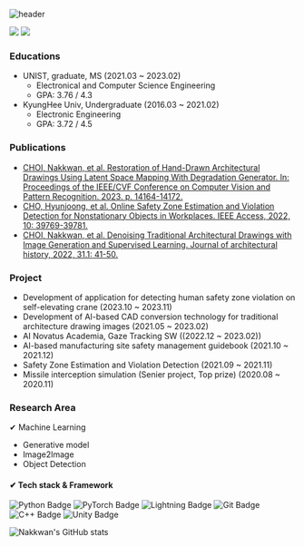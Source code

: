 ![header](https://capsule-render.vercel.app/api?type=Waving&color=0:DCE35B,100:45B649&height=250&section=header&text=Nakkwan%20Github&fontSize=50)

<p>
  <a href="https://nakkwan.github.io/" target="_blank"><img src="https://img.shields.io/badge/Nakkwan Blog-83B81A?style=flat&logo=Bloglovin&logoColor=FFFFFF"/></a>
  <a href="mailto:cvvc1997@gmail.com" target="_blank"><img src="https://img.shields.io/badge/nakkwan.choi@gmail.com-F24E1E?style=flat&logo=Gmail&logoColor=white"/></a>
</p>

### Educations
- UNIST, graduate, MS (2021.03 ~ 2023.02)
  - Electronical and Computer Science Engineering
  - GPA: 3.76 / 4.3
- KyungHee Univ, Undergraduate (2016.03 ~ 2021.02)
  - Electronic Engineering
  - GPA: 3.72 / 4.5

### Publications
- [CHOI, Nakkwan, et al. Restoration of Hand-Drawn Architectural Drawings Using Latent Space Mapping With Degradation Generator. In: Proceedings of the IEEE/CVF Conference on Computer Vision and Pattern Recognition. 2023. p. 14164-14172.](https://openaccess.thecvf.com/content/CVPR2023/html/Choi_Restoration_of_Hand-Drawn_Architectural_Drawings_Using_Latent_Space_Mapping_With_CVPR_2023_paper.html)
- [CHO, Hyunjoong, et al. Online Safety Zone Estimation and Violation Detection for Nonstationary Objects in Workplaces. IEEE Access, 2022, 10: 39769-39781.](https://ieeexplore.ieee.org/abstract/document/9751714)
- [CHOI, Nakkwan, et al. Denoising Traditional Architectural Drawings with Image Generation and Supervised Learning. Journal of architectural history, 2022, 31.1: 41-50.](https://koreascience.kr/article/JAKO202210242830029.page)

### Project
- Development of application for detecting human safety zone violation on self-elevating crane (2023.10 ~ 2023.11)
- Development of AI-based CAD conversion technology for traditional architecture drawing images (2021.05 ~ 2023.02)
- AI Novatus Academia, Gaze Tracking SW ((2022.12 ~ 2023.02))
- AI-based manufacturing site safety management guidebook (2021.10 ~ 2021.12)
- Safety Zone Estimation and Violation Detection (2021.09 ~ 2021.11)
- Missile interception simulation (Senier project, Top prize) (2020.08 ~ 2020.11)

### Research Area
✔ Machine Learning
  - Generative model
  - Image2Image
  - Object Detection

#### ✔ Tech stack & Framework
![Python Badge](http://img.shields.io/badge/Python-3776AB?style=flat&logo=Python&logoColor=white)
![PyTorch Badge](http://img.shields.io/badge/PyTorch-EE4C2C?style=flat&logo=PyTorch&logoColor=white)
![Lightning Badge](http://img.shields.io/badge/Lightning-792EE5?style=flat&logo=Lightning&logoColor=white)
![Git Badge](http://img.shields.io/badge/Git-F05032?style=flat&logo=Git&logoColor=white)
![C++ Badge](http://img.shields.io/badge/C++-00599C?style=flat&logo=C++&logoColor=white)
![Unity Badge](http://img.shields.io/badge/Unity-FFFFFF?style=flat&logo=Unity&logoColor=white)
  
![Nakkwan's GitHub stats](https://github-readme-stats.vercel.app/api?username=Nakkwan&show_icons=true&theme=vue-dark)
  
